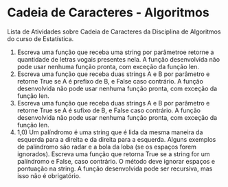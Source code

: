 # Cadeia de Caracteres - Algoritmos

Lista de Atividades sobre Cadeia de Caracteres da Disciplina de Algoritmos do curso de Estatística.

<ol>
<li> Escreva uma função que receba uma string por parâmetroe retorne a quantidade de letras vogais presentes nela. A função desenvolvida não pode usar nenhuma função pronta, com exceção da função len. </li>
<li> Escreva uma função que receba duas strings A e B por parâmetro e retorne True se A é prefixo de B, e False caso contrário. A função desenvolvida não pode usar nenhuma função pronta, com exceção da função len.</li>
<li>Escreva uma função que receba duas strings A e B por parâmetro e retorne True se A é sufixo de B, e False caso contrário. A função desenvolvida não pode usar nenhuma função pronta, com exceção da função len. </li>
<li>1,0) Um palíndromo é uma string que é lida da mesma maneira da esquerda para a direita e da direita para a esquerda. Alguns exemplos de palíndromo são radar e a bola da loba (se os espaços forem ignorados). Escreva uma função que retorna True se a string for um palíndromo e False, caso contrário. O método deve ignorar espaços e pontuação na string. A função desenvolvida pode ser recursiva, mas isso não é obrigatório.